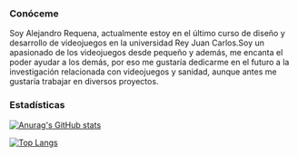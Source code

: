 ### Conóceme 
Soy Alejandro Requena, actualmente estoy en el último curso de diseño y desarrollo de videojuegos en la universidad Rey Juan Carlos.Soy un apasionado de los videojuegos desde pequeño y además, me encanta el poder ayudar a los demás, por eso me gustaría dedicarme en el futuro a la investigación relacionada con videojuegos y sanidad, aunque antes me gustaría trabajar en diversos proyectos.


### Estadísticas
[![Anurag's GitHub stats](https://github-readme-stats.vercel.app/api?username=Requena21&include_all_commits=true&count_private=true&hide=stars&show_icons=true&theme=algolia)](https://github.com/anuraghazra/github-readme-stats)

[![Top Langs](https://github-readme-stats.vercel.app/api/top-langs/?username=Requena21&langs_count=6&layout=compact&theme=algolia&hide=HLSL,ShaderLab,ASP.NET,SCSS,Objective-C,CMake)](https://github.com/anuraghazra/github-readme-stats)


